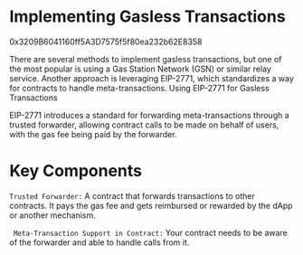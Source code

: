 # Implementing Gasless Transactions

0x3209B6041160ff5A3D7575f5f80ea232b62E8358

There are several methods to implement gasless transactions, but one of the most popular is using a Gas Station Network (GSN) or similar relay service. Another approach is leveraging EIP-2771, which standardizes a way for contracts to handle meta-transactions.
Using EIP-2771 for Gasless Transactions

EIP-2771 introduces a standard for forwarding meta-transactions through a trusted forwarder, allowing contract calls to be made on behalf of users, with the gas fee being paid by the forwarder.

# Key Components

```Trusted Forwarder:``` A contract that forwards transactions to other contracts. It pays the gas fee and gets reimbursed or rewarded by the dApp or another mechanism.

 ``` Meta-Transaction Support in Contract:``` Your contract needs to be aware of the forwarder and able to handle calls from it.